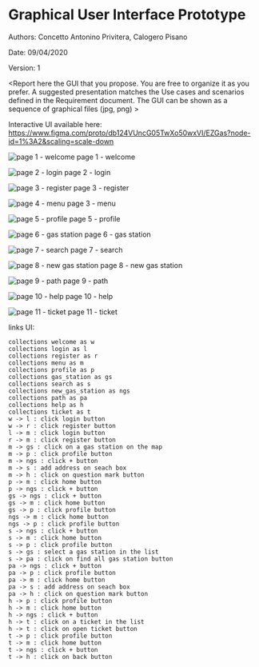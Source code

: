 # Graphical User Interface Prototype  

Authors: Concetto Antonino Privitera, Calogero Pisano

Date: 09/04/2020

Version: 1

\<Report here the GUI that you propose. You are free to organize it as you prefer. A suggested presentation matches the Use cases and scenarios defined in the Requirement document. The GUI can be shown as a sequence of graphical files (jpg, png)  >

Interactive UI available here: https://www.figma.com/proto/db124VUncG05TwXo50wxVI/EZGas?node-id=1%3A2&scaling=scale-down


![page 1 - welcome](./UI/EZGas_Page_1.jpg)
page 1 - welcome

![page 2 - login](./UI/EZGas_Page_2.jpg) 
page 2 - login

![page 3 - register](./UI/EZGas_Page_3.jpg) 
page 3 - register

![page 4 - menu](./UI/EZGas_Page_4.jpg) 
page 3 - menu

![page 5 - profile](./UI/EZGas_Page_5.jpg) 
page 5 - profile

![page 6 - gas station](./UI/EZGas_Page_6.jpg) 
page 6 - gas station

![page 7 - search](./UI/EZGas_Page_7.jpg) 
page 7 - search

![page 8 - new gas station](./UI/EZGas_Page_8.jpg) 
page 8 - new gas station

![page 9 - path](./UI/EZGas_Page_9.jpg) 
page 9 - path

![page 10 - help](./UI/EZGas_Page_10.jpg) 
page 10 - help

![page 11 - ticket](./UI/EZGas_Page_11.jpg) 
page 11 - ticket

links UI:
```plantuml
collections welcome as w
collections login as l
collections register as r
collections menu as m
collections profile as p
collections gas_station as gs
collections search as s
collections new_gas_station as ngs
collections path as pa
collections help as h
collections ticket as t
w -> l : click login button
w -> r : click register button
l -> m : click login button
r -> m : click register button
m -> gs : click on a gas station on the map
m -> p : click profile button
m -> ngs : click + button
m -> s : add address on seach box
m -> h : click on question mark button
p -> m : click home button
p -> ngs : click + button
gs -> ngs : click + button
gs -> m : click home button
gs -> p : click profile button
ngs -> m : click home button
ngs -> p : click profile button
s -> ngs : click + button
s -> m : click home button
s -> p : click profile button
s -> gs : select a gas station in the list
s -> pa : click on find all gas station button
pa -> ngs : click + button
pa -> p : click profile button
pa -> m : click home button
pa -> s : add address on seach box
pa -> h : click on question mark button
h -> p : click profile button
h -> m : click home button
h -> ngs : click + button
h -> t : click on a ticket in the list
h -> t : click on open ticket button
t -> p : click profile button
t -> m : click home button
t -> ngs : click + button
t -> h : click on back button

```